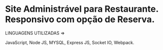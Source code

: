 # Site Administrável para Restaurante. Responsivo com opção de Reserva.


LINGUAGENS UTILIZADAS =>

JavaScript, Node JS, MYSQL, Express JS, Socket IO, Webpack.
